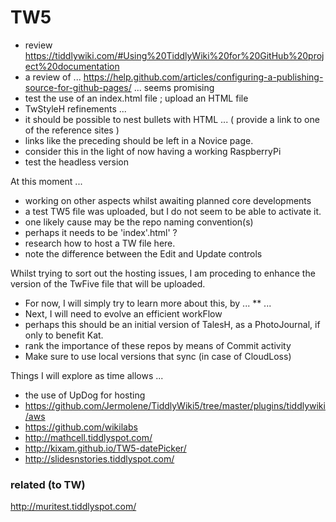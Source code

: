 # TW5
* review https://tiddlywiki.com/#Using%20TiddlyWiki%20for%20GitHub%20project%20documentation
* a review of ... https://help.github.com/articles/configuring-a-publishing-source-for-github-pages/ ... seems promising
* test the use of an index.html file ; upload an HTML file
* TwStyleH refinements ...
* it should be possible to nest bullets with HTML ... ( provide a link to one of the reference sites )
* links like the preceding should be left in a Novice page.
* consider this in the light of now having a working RaspberryPi
* test the headless version

At this moment ...
* working on other aspects whilst awaiting planned core developments
* a test TW5 file was uploaded, but I do not seem to be able to activate it.
* one likely cause may be the repo naming convention(s)
* perhaps it needs to be 'index'.html' ?
* research how to host a TW file here.
* note the difference between the Edit and Update controls


Whilst trying to sort out the hosting issues, I am proceding to enhance the version of the TwFive file that will be uploaded.
* For now, I will simply try to learn more about this, by ...
** ...
* Next, I will need to evolve an efficient workFlow
* perhaps this should be an initial version of TalesH, as a PhotoJournal, if only to benefit Kat.
* rank the importance of these repos by means of Commit activity
* Make sure to use local versions that sync (in case of CloudLoss)

Things I will explore as time allows ...
* the use of UpDog for hosting
* https://github.com/Jermolene/TiddlyWiki5/tree/master/plugins/tiddlywiki/aws
* https://github.com/wikilabs
* http://mathcell.tiddlyspot.com/
* http://kixam.github.io/TW5-datePicker/
* http://slidesnstories.tiddlyspot.com/

### related (to TW)

http://muritest.tiddlyspot.com/
